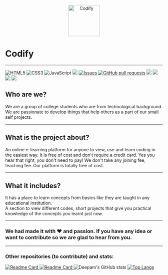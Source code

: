 <p align="center">
<img width="100px"src="https://deepam-aggarwal.github.io/codify/assets/C.png" align="center" alt="Codify" />
<H1>Codify</H1><hr>
<img alt="HTML5" src="https://img.shields.io/badge/html5%20-%23E34F26.svg?&style=for-the-badge&logo=html5&logoColor=white"/>
<img alt="CSS3" src="https://img.shields.io/badge/css3%20-%231572B6.svg?&style=for-the-badge&logo=css3&logoColor=white"/>
<img alt="JavaScript" src="https://img.shields.io/badge/javascript%20-%23323330.svg?&style=for-the-badge&logo=javascript&logoColor=%23F7DF1E"/>
<img src="https://img.shields.io/github/license/Deepam-Aggarwal/codify?color=blue&logo=GitHub"/>
<a href="https://github.com/Deepam-Aggarwal/codify/issues"><img alt="Issues" src="https://img.shields.io/github/issues/Deepam-Aggarwal/codify?logo=GitHub&color=blue" /></a>
<a href="https://github.com/Deepam-Aggarwal/codify/pulls"><img alt="GitHub pull requests" src="https://img.shields.io/github/issues-pr/Deepam-Aggarwal/codify?logo=GitHub&color=blue" /></a>
<a href="https://github.com/Deepam-Aggarwal/codify/pulls">
<img src="https://img.shields.io/github/issues-pr-closed/Deepam-Aggarwal/codify?color=blue&logo=GitHub"/></a>
<img src="https://img.shields.io/github/watchers/Deepam-Aggarwal/codify?logo=GitHub&style=flat"/>
<img src="https://img.shields.io/github/forks/Deepam-Aggarwal/codify?logo=GitHub&style=flat"/>
<img src="https://img.shields.io/github/languages/count/Deepam-Aggarwal/codify?logo=GitHub"/>
</p>

## Who are we?
We are a group of college students who are from technological background. We are passionate to develop things that help others as a part of our small self projects.<hr>

## What is the project about?
An online e-learning platform for anyone to view, use and learn coding in the easiest way. It is free of cost and don't require a credit card. Yes you hear that right, you don't need to pay! We don't take any joining fee, teaching fee..Our platform is totally free of cost.<hr>

## What it includes?
It has a place to learn concepts from basics like they are taught in any educational institution.<br>A section to view different codes, short projects that give you practical knowledge of the concepts you learnt just now.<hr>

### We had made it with ❤️ and passion. If you have any idea or want to contribute so we are glad to hear from you.<hr>
### Other repositories (to contribute) and stats:
[![Readme Card](https://github-readme-stats.vercel.app/api/pin/?username=Deepam-Aggarwal&repo=TempShop&show_owner=true&title_color=fff&icon_color=79ff97&text_color=9f9f9f&bg_color=151515)
](https://github.com/Deepam-Aggarwal/TempShop)
[![Readme Card](https://github-readme-stats.vercel.app/api/pin/?username=Deepam-Aggarwal&repo=Codes&show_owner=true&title_color=fff&icon_color=79ff97&text_color=9f9f9f&bg_color=151515)
](https://github.com/Deepam-Aggarwal/Codes)
![Deepam's GitHub stats](https://github-readme-stats.vercel.app/api?username=Deepam-Aggarwal&count_private=true&show_icons=true&theme=radical)
[![Top Langs](https://github-readme-stats.vercel.app/api/top-langs/?username=Deepam-Aggarwal)](https://github.com/Deepam-Aggarwal/CV)
